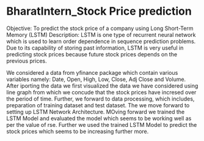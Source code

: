 # BharatIntern_Stock Price prediction
Objective: To predict the stock price of a company using Long Short-Term Memory (LSTM)
Description: LSTM is one type of recurrent neural network which is used to learn order dependence in sequence prediction problems. Due to its capability of storing past information, LSTM is very useful in predicting stock prices because  future stock prices depends on the previous prices.

We considered a data from yfinance package which contain various variables namely: Date, Open, High, Low, Close, Adj Close and Volume. After iporting the data we first visualized the data we have considered using line graph from which we concude that the stock prices have incresed over the period of time. Further, we forward to data processing, which includes, preparation of training dataset and test dataset. The we move forward to setting up LSTM Network Architecture. MOving forward we trained the LSTM Model and evaluated the model which seems to be working well as per the value of rse. Further we used the trained LSTM Model to predict the stock prices which seems to be increasing further more.
